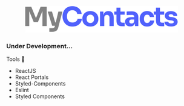 <div align="center">
    <img src="./src/assets/images/logo.svg">
</div>

### Under Development...

Tools 🚀

- ReactJS
- React Portals
- Styled-Components
- Eslint
- Styled Components
